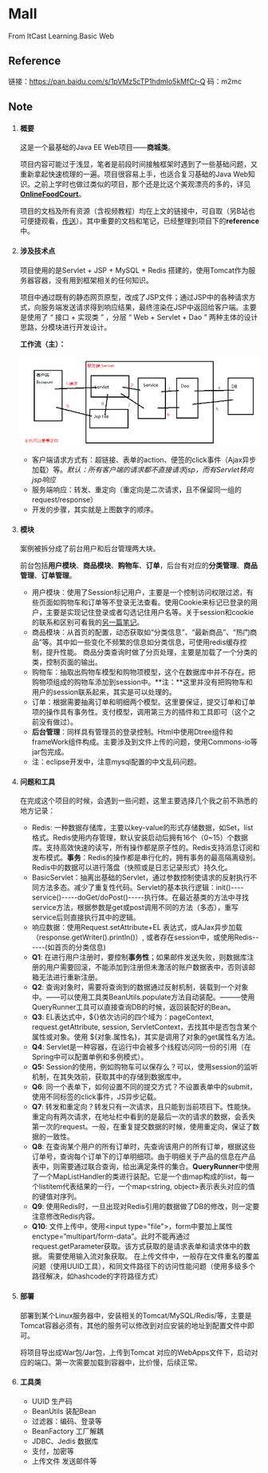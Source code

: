 # Mall
From ItCast Learning.Basic Web

## Reference
链接：https://pan.baidu.com/s/1pVMz5cTP1hdmIo5kMfCr-Q 
码：m2mc



## Note

1. #### 概要

   这是一个最基础的Java EE Web项目——**商城类**。

   项目内容可能过于浅显，笔者是前段时间接触框架时遇到了一些基础问题，又重新拿起快速梳理的一遍。项目很容易上手，也适合复习基础的Java Web知识。之前上学时也做过类似的项目，那个还是比这个美观漂亮的多的，详见 [**OnlineFoodCourt**](https://github.com/fanleehao/OnlineFoodCourt)。

   项目的文档及所有资源（含视频教程）均在上文的链接中，可自取（另B站也可便捷观看，[传送](https://www.bilibili.com/video/av35377300)）。其中重要的文档和笔记，已经整理到项目下的**reference**中。

2. #### 涉及技术点

   项目使用的是Servlet + JSP + MySQL + Redis 搭建的，使用Tomcat作为服务器容器，没有用到框架相关的任何知识。

   项目中通过既有的静态网页原型，改成了JSP文件；通过JSP中的各种请求方式，向服务端发送请求得到响应结果，最终渲染在JSP中返回给客户端。主要是使用了 “ 接口 +  实现类 ” ，分层 “ Web + Servlet + Dao ” 两种主体的设计思路，分模块进行开发设计。

   **工作流（主）：**

    ![1545142711921](reference/1545142711921.png)

   - 客户端请求方式有：超链接、表单的action、便签的click事件（Ajax异步加载）等。*默认：所有客户端的请求都不直接请求jsp，而有Servlet转向jsp响应*
   - 服务端响应：转发、重定向（重定向是二次请求，且不保留同一组的request/response）
   - 开发的步骤，其实就是上图数字的顺序。

3. #### 模块

   案例被拆分成了前台用户和后台管理两大块。

   前台包括**用户模块**、**商品模块**、**购物车**、**订单**，后台有对应的**分类管理**、**商品管理**、**订单管理**。

   - 用户模块：使用了Session标记用户，主要是一个控制访问权限过滤，有些页面如购物车和订单等不登录无法查看。使用Cookie来标记已登录的用户，主要是实现记住登录或者勾选记住用户名等。关于session和cookie的联系和区别可看我的[另一篇笔记]()。
   - 商品模块：从首页的配置，动态获取如“分类信息”、“最新商品”、“热门商品”等。其中如一些变化不频繁的信息如分类信息，可使用redis缓存控制，提升性能。   商品分类查询时做了分页处理，主要是加载了一个分类的类，控制页面的输出。
   - 购物车：抽取出购物车模型和购物项模型，这个在数据库中并不存在。把购物项组成的购物车添加到session中。**注：**这里并没有把购物车和用户的session联系起来，其实是可以处理的。
   - 订单：根据需要抽离订单和明细两个模型。这里要保证，提交订单和订单项的操作具有事务性。支付模型，调用第三方的插件和工具即可（这个之前没有做过）。
   - **后台管理**：同样具有管理员的登录控制。Html中使用Dtree组件和frameWork组件构成。主要涉及到文件上传的问题，使用Commons-io等jar包完成。
   - 注：eclipse开发中，注意mysql配置的中文乱码问题。

4. #### 问题和工具

   在完成这个项目的时候，会遇到一些问题，这里主要选择几个我之前不熟悉的地方记录：

   - Redis: 一种数据存储库，主要以key-value的形式存储数据，如Set，list格式。Redis使用内存管理，默认安装启动后拥有16个（0~15）个数据库。支持高效快速的读写，所有操作都是原子性的。Redis支持消息订阅和发布模式。**事务**：Redis的操作都是串行化的，拥有事务的最高隔离级别。  Redis中的数据可以进行落盘（快照或是日志记录形式）持久化。
   - BasicServlet：抽离出基础的Servlet，通过参数控制使请求的反射执行不同方法多态。减少了重复性代码。Servlet的基本执行逻辑：init()----service()-----doGet/doPost()-----执行体。在最近基类的方法中寻找service方法，根据参数是get或post调用不同的方法（多态），重写service后则直接执行其中的逻辑。
   - 响应数据：使用Request.setAttribute+EL 表达式，或AJax异步加载（response.getWriter().println()）,
     或者存在session中，或使用Redis------(如首页的分类信息)
   - **Q1**: 
     在进行用户注册时，要控制**事务性**；如果邮件发送失败，则数据库注册的用户需要回滚，不能添加到注册但未激活的账户数据表中，否则该邮箱无法进行重新注册。
   - **Q2**:
      查询对象时，需要将查询到的数据通过反射机制，装载到一个对象中。——可以使用工具类BeanUtils.populate方法自动装配。———使用QueryRunner工具可以直接查询DB的时候，返回装配好的Bean。
   - **Q3**: 
     EL表达式中，${}依次访问的四个域为：pageContext, request.getAttribute, session, ServletContext，去找其中是否包含某个属性或对象。使用 \${对象.属性名}，其实是调用了对象的get属性名方法。
   - **Q4**:
     Servlet是一种容器，在运行中会被多个线程访问同一份的引用（在Spring中可以配置单例和多例模式）。
   - **Q5:**
     Session的使用，例如购物车可以保存么？可以，使用session的监听机制，在其失效前，获取其中的存储到数据库中。
   - **Q6**:
     同一个表单下，如何设置不同的提交方式？不设置表单中的submit，使用不同标签的click事件，JS异步记载。
   - **Q7**:
     转发和重定向？转发只有一次请求，且只能到当前项目下。性能快。
     重定向有两次请求，在地址栏中看到的是最后一次的请求的数据，会丢失第一次的request。一般，在重复提交数据的时候，使用重定向，保证了数据的一致性。
   - **Q8**:
     在查询某个用户的所有订单时，先查询该用户的所有订单，根据这些订单号，查询每个订单下的订单明细项。由于明细关于产品的信息在产品表中，则需要通过联合查询，给出满足条件的集合。**QueryRunner**中使用了一个MapListHandler的类进行装配。它是一个由map构成的list，每一个listitem代表结果的一行，一个map<string, object>表示表头对应的值的键值对序列。
   - **Q9**:
     使用Redis时，一旦出现对Redis引用的数据做了DB的修改，则一定要注意修改Redis内容。
   - **Q10**:
     文件上传中，使用\<input type="file">，form中要加上属性enctype=“multipart/form-data”。此时不能再通过request.getParameter获取。该方式获取的是请求表单和请求体中的数据。 需要使用输入流对象获取。
     在上传文件中，一般存在文件重名的覆盖问题（使用UUID工具），和同文件路径下的访问性能问题（使用多级多个路径解决，如hashcode的字符路径方式）

5. #### 部署

   部署到某个Linux服务器中，安装相关的Tomcat/MySQL/Redis/等，主要是Tomcat容器必须有，其他的服务可以修改到对应安装的地址到配置文件中即可。

   将项目导出成War包/Jar包，上传到Tomcat 对应的WebApps文件下，启动对应的端口。第一次需要加载到容器中，比价慢，后续正常。

6. #### 工具类

   - UUID   生产码
   - BeanUtils   装配Bean
   - 过滤器：编码、登录等
   - BeanFactory   工厂解耦
   - JDBC、Jedis    数据库
   - 支付，加密等
   - 上传文件  发送邮件等

